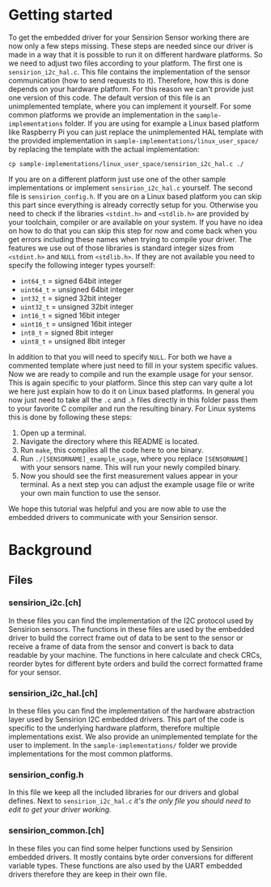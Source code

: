 # Getting started

To get the embedded driver for your Sensirion Sensor working there are now
only a few steps missing. These steps are needed since our driver is made
in a way that it is possible to run it on different hardware platforms.
So we need to adjust two files according to your platform.
The first one is `sensirion_i2c_hal.c`.
This file contains the implementation of the sensor communication
(how to send requests to it). Therefore, how this is done depends on your
hardware platform. For this reason we can't provide just one version of this
code. The default version of this file is an unimplemented template, where you
can implement it yourself. For some common platforms we provide an
implementation in the `sample-implementations` folder.
If you are using for example a Linux based platform like Raspberry Pi
you can just replace the unimplemented HAL template with the provided
implementation in `sample-implementations/linux_user_space/` by replacing
the template with the actual implementation:

```
cp sample-implementations/linux_user_space/sensirion_i2c_hal.c ./
```

If you are on a different platform just use one of the other sample
implementations or implement `sensirion_i2c_hal.c` yourself.
The second file is `sensirion_config.h`.
If you are on a Linux based platform you can skip this part since
everything is already correctly setup for you.
Otherwise you need to check if the libraries `<stdint.h>` and
`<stdlib.h>` are provided by your toolchain, compiler or are available
on your system. If you have no idea on how to do that you can skip this
step for now and come back when you get errors including these names when
trying to compile your driver.
The features we use out of those libraries is standard integer sizes
from `<stdint.h>` and `NULL` from `<stdlib.h>`. If they are not available
you need to specify the following integer types yourself:
* `int64_t` = signed 64bit integer
* `uint64_t` = unsigned 64bit integer
* `int32_t` = signed 32bit integer
* `uint32_t` = unsigned 32bit integer
* `int16_t` = signed 16bit integer
* `uint16_t` = unsigned 16bit integer
* `int8_t` = signed 8bit integer
* `uint8_t` = unsigned 8bit integer

In addition to that you will need to specify `NULL`.
For both we have a commented template where just need to fill in
your system specific values.
Now we are ready to compile and run the example usage for your sensor.
This is again specific to your platform. Since this step can vary quite
a lot we here just explain how to do it on Linux based platforms. In
general you now just need to take all the `.c` and `.h` files directly in
this folder pass them to your favorite C compiler and run the resulting
binary. For Linux systems this is done by following these steps:

1. Open up a terminal.
2. Navigate the directory where this README is located.
3. Run `make`, this compiles all the code here to one binary.
4. Run `./[SENSORNAME]_example_usage`, where you replace `[SENSORNAME]`
   with your sensors name. This will run your newly compiled binary.
5. Now you should see the first measurement values appear in your terminal.
   As a next step you can adjust the example usage file or write your own
   main function to use the sensor.

We hope this tutorial was helpful and you are now able to use the embedded drivers
to communicate with your Sensirion sensor.

# Background

## Files

### sensirion\_i2c.[ch]

In these files you can find the implementation of the I2C protocol used by Sensirion
sensors. The functions in these files are used by the embedded driver to build the
correct frame out of data to be sent to the sensor or receive a frame of data from
the sensor and convert is back to data readable by your machine. The functions in
here calculate and check CRCs, reorder bytes for different byte orders and build the
correct formatted frame for your sensor.

### sensirion\_i2c\_hal.[ch]

In these files you can find the implementation of the hardware abstraction layer used
by Sensirion I2C embedded drivers. This part of the code is specific to the underlying
hardware platform, therefore multiple implementations exist. We also provide an
unimplemented template for the user to implement.
In the `sample-implementations/` folder we provide implementations for the most common
platforms.

### sensirion\_config.h

In this file we keep all the included libraries for our drivers and global defines.
Next to `sensirion_i2c_hal.c` *it's the only file you should need to edit to get your
driver working.*

### sensirion\_common.[ch]

In these files you can find some helper functions used by Sensirion embedded drivers.
It mostly contains byte order conversions for different variable types. These functions
are also used by the UART embedded drivers therefore they are keep in their own file.
